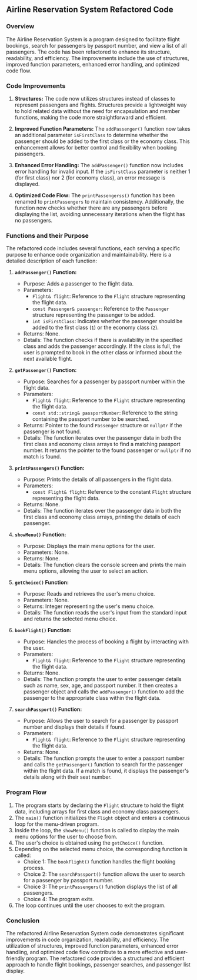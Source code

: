

## Airline Reservation System Refactored Code

### Overview

The Airline Reservation System is a program designed to facilitate flight bookings, search for passengers by passport number, and view a list of all passengers. The code has been refactored to enhance its structure, readability, and efficiency. The improvements include the use of structures, improved function parameters, enhanced error handling, and optimized code flow.

### Code Improvements

1. **Structures:** The code now utilizes structures instead of classes to represent passengers and flights. Structures provide a lightweight way to hold related data without the need for encapsulation and member functions, making the code more straightforward and efficient.

2. **Improved Function Parameters:** The `addPassenger()` function now takes an additional parameter `isFirstClass` to determine whether the passenger should be added to the first class or the economy class. This enhancement allows for better control and flexibility when booking passengers.

3. **Enhanced Error Handling:** The `addPassenger()` function now includes error handling for invalid input. If the `isFirstClass` parameter is neither 1 (for first class) nor 2 (for economy class), an error message is displayed.

4. **Optimized Code Flow:** The `printPassengerss()` function has been renamed to `printPassengers` to maintain consistency. Additionally, the function now checks whether there are any passengers before displaying the list, avoiding unnecessary iterations when the flight has no passengers.

### Functions and their Purpose

The refactored code includes several functions, each serving a specific purpose to enhance code organization and maintainability. Here is a detailed description of each function:

1. **`addPassenger()` Function:**
   - Purpose: Adds a passenger to the flight data.
   - Parameters:
     - `Flight& flight`: Reference to the `Flight` structure representing the flight data.
     - `const Passenger& passenger`: Reference to the `Passenger` structure representing the passenger to be added.
     - `int isFirstClass`: Indicates whether the passenger should be added to the first class (`1`) or the economy class (`2`).
   - Returns: None.
   - Details: The function checks if there is availability in the specified class and adds the passenger accordingly. If the class is full, the user is prompted to book in the other class or informed about the next available flight.

2. **`getPassenger()` Function:**
   - Purpose: Searches for a passenger by passport number within the flight data.
   - Parameters:
     - `Flight& flight`: Reference to the `Flight` structure representing the flight data.
     - `const std::string& passportNumber`: Reference to the string containing the passport number to be searched.
   - Returns: Pointer to the found `Passenger` structure or `nullptr` if the passenger is not found.
   - Details: The function iterates over the passenger data in both the first class and economy class arrays to find a matching passport number. It returns the pointer to the found passenger or `nullptr` if no match is found.

3. **`printPassengers()` Function:**
   - Purpose: Prints the details of all passengers in the flight data.
   - Parameters:
     - `const Flight& flight`: Reference to the constant `Flight` structure representing the flight data.
   - Returns: None.
   - Details: The function iterates over the passenger data in both the first class and economy class arrays, printing the details of each passenger.

4. **`showMenu()` Function:**
   - Purpose: Displays the main menu options for the user.
   - Parameters: None.
   - Returns: None.
   - Details: The function clears the console screen and prints the main menu options, allowing the user to select an action.

5. **`getChoice()` Function:**
   - Purpose: Reads and retrieves the user's menu choice.
   - Parameters: None.
   - Returns: Integer representing the user's menu choice.
   - Details: The function reads the user's input from the standard input and returns the selected menu choice.

6. **`bookFlight()` Function:**
   - Purpose: Handles the process of booking a flight by interacting with the user.
   - Parameters:
     - `Flight& flight`: Reference to the `Flight` structure representing the flight data.
   - Returns: None.
   - Details: The function prompts the user to enter passenger details such as name, sex, age, and passport number. It then creates a passenger object and calls the `addPassenger()` function to add the passenger to the appropriate class within the flight data.

7. **`searchPassport()` Function:**
   - Purpose: Allows the user to search for a passenger by passport number and displays their details if found.
   - Parameters:
     - `Flight& flight`: Reference to the `Flight` structure representing the flight data.
   - Returns: None.
   - Details: The function prompts the user to enter a passport number and calls the `getPassenger()` function to search for the passenger within the flight data. If a match is found, it displays the passenger's details along with their seat number.

### Program Flow

1. The program starts by declaring the `Flight` structure to hold the flight data, including arrays for first class and economy class passengers.
2. The `main()` function initializes the `Flight` object and enters a continuous loop for the menu-driven program.
3. Inside the loop, the `showMenu()` function is called to display the main menu options for the user to choose from.
4. The user's choice is obtained using the `getChoice()` function.
5. Depending on the selected menu choice, the corresponding function is called:
   - Choice 1: The `bookFlight()` function handles the flight booking process.
   - Choice 2: The `searchPassport()` function allows the user to search for a passenger by passport number.
   - Choice 3: The `printPassengers()` function displays the list of all passengers.
   - Choice 4: The program exits.
6. The loop continues until the user chooses to exit the program.

### Conclusion

The refactored Airline Reservation System code demonstrates significant improvements in code organization, readability, and efficiency. The utilization of structures, improved function parameters, enhanced error handling, and optimized code flow contribute to a more effective and user-friendly program. The refactored code provides a structured and efficient approach to handle flight bookings, passenger searches, and passenger list display.
